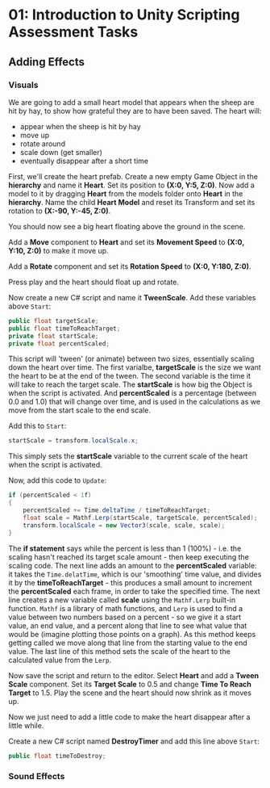 # 01: Introduction to Unity Scripting Assessment Tasks

## Adding Effects

### Visuals

We are going to add a small heart model that appears when the sheep are hit by hay, to show how grateful they are to have been saved. The heart will:

- appear when the sheep is hit by hay
- move up
- rotate around
- scale down (get smaller)
- eventually disappear after a short time

First, we'll create the heart prefab. Create a new empty Game Object in the **hierarchy** and name it **Heart**. Set its position to **(X:0, Y:5, Z:0)**. Now add a model to it by dragging **Heart** from the models folder onto **Heart** in the **hierarchy**. Name the child **Heart Model** and reset its Transform and set its rotation to **(X:-90, Y:-45, Z:0)**.

You should now see a big heart floating above the ground in the scene.

Add a **Move** component to **Heart** and set its **Movement Speed** to **(X:0, Y:10, Z:0)** to make it move up.

Add a **Rotate** component and set its **Rotation Speed** to **(X:0, Y:180, Z:0)**.

Press play and the heart should float up and rotate.

Now create a new C# script and name it **TweenScale**. Add these variables above `Start`:

```csharp
public float targetScale; 
public float timeToReachTarget; 
private float startScale;  
private float percentScaled; 
```

This script will 'tween' (or animate) between two sizes, essentially scaling down the heart over time. The first varialbe, **targetScale** is the size we want the heart to be at the end of the tween. The second variable is the time it will take to reach the target scale. The **startScale** is how big the Object is when the script is activated. And **percentScaled** is a percentage (between 0.0 and 1.0) that will change over time, and is used in the calculations as we move from the start scale to the end scale.

Add this to `Start`:

```csharp
startScale = transform.localScale.x;
```

This simply sets the **startScale** variable to the current scale of the heart when the script is activated.

Now, add this code to `Update`:

```csharp
if (percentScaled < 1f) 
{
    percentScaled += Time.deltaTime / timeToReachTarget; 
    float scale = Mathf.Lerp(startScale, targetScale, percentScaled); 
    transform.localScale = new Vector3(scale, scale, scale); 
}
```

The **if statement** says while the percent is less than 1 (100%) - i.e. the scaling hasn't reached its target scale amount - then keep executing the scaling code. The next line adds an amount to the **percentScaled** variable: it takes the `Time.delatTime`, which is our 'smoothing' time value, and divides it by the **timeToReachTarget** - this produces a small amount to increment the **percentScaled** each frame, in order to take the specified time. The next line creates a new variable called **scale** using the `Mathf.Lerp` built-in function. `Mathf` is a library of math functions, and `Lerp` is used to find a value between two numbers based on a percent - so we give it a start value, an end value, and a percent along that line to see what value that would be (imagine plotting those points on a graph). As this method keeps getting called we move along that line from the starting value to the end value. The last line of this method sets the scale of the heart to the calculated value from the `Lerp`.

Now save the script and return to the editor. Select **Heart** and add a **Tween Scale** component. Set its **Target Scale** to 0.5 and change **Time To Reach Target** to 1.5. Play the scene and the heart should now shrink as it moves up.

Now we just need to add a little code to make the heart disappear after a little while.

Create a new C# script named **DestroyTimer** and add this line above `Start`:

```csharp
public float timeToDestroy;
```

### Sound Effects
